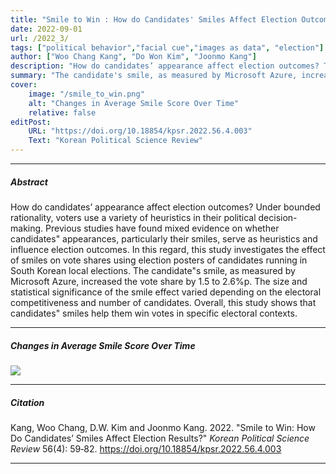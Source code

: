 ```yaml
---
title: "Smile to Win : How do Candidates' Smiles Affect Election Outcomes?" 
date: 2022-09-01
url: /2022_3/
tags: ["political behavior","facial cue","images as data", "election"]
author: ["Woo Chang Kang", "Do Won Kim", "Joonmo Kang"]
description: "How do candidates’ appearance affect election outcomes? This study investigates the effect of smiles on vote shares using election posters of candidates running in South Korean local elections." 
summary: "The candidate's smile, as measured by Microsoft Azure, increased the vote share by 1.5 to 2.6%p. The size and statistical significance of the smile effect varied depending on the electoral competitiveness and number of candidates." 
cover:
    image: "/smile_to_win.png"
    alt: "Changes in Average Smile Score Over Time"
    relative: false
editPost:
    URL: "https://doi.org/10.18854/kpsr.2022.56.4.003"
    Text: "Korean Political Science Review"
---
```



---

##### Abstract

How do candidates’ appearance affect election outcomes? Under bounded rationality, voters use a variety of heuristics in their political decision-making. Previous studies have found mixed evidence on whether candidates" appearances, particularly their smiles, serve as heuristics and influence election outcomes. In this regard, this study investigates the effect of smiles on vote shares using election posters of candidates running in South Korean local elections. The candidate"s smile, as measured by Microsoft Azure, increased the vote share by 1.5 to 2.6%p. The size and statistical significance of the smile effect varied depending on the electoral competitiveness and number of candidates. Overall, this study shows that candidates" smiles help them win votes in specific electoral contexts.

---

##### Changes in Average Smile Score Over Time

![](/smile_to_win.png)

---

##### Citation

Kang, Woo Chang, D.W. Kim and Joonmo Kang. 2022. "Smile to Win: How Do Candidates’ Smiles Affect Election Results?" *Korean Political Science Review* 56(4): 59‑82. https://doi.org/10.18854/kpsr.2022.56.4.003

---